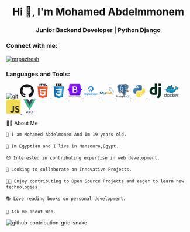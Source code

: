 <h1 align="center">Hi 👋, I'm Mohamed Abdelmmonem </h1>
<h3 align="center"> Junior Backend Developer | Python Django </h3>


<h3 align="left">Connect with me:</h3>
<p align="left">
<!-- <a href="https://twitter.com/mrpazresh" target="blank"><img align="center" src="https://raw.githubusercontent.com/rahuldkjain/github-profile-readme-generator/master/src/images/icons/Social/twitter.svg" alt="mrpaziresh" height="30" width="40" /></a> -->
<a href="https://www.linkedin.com/in/mohamed-abdelmonem-716ba026b/"
 target="blank"><img align="center" src="https://raw.githubusercontent.com/rahuldkjain/github-profile-readme-generator/master/src/images/icons/Social/linked-in-alt.svg" alt="mrpaziresh" height="30" width="40" /></a>
<!-- <a href="https://www.youtube.com/channel/UCWmaTWbA6NoiOQN-s_pCYg" target="blank"><img align="center" src="<a href="https://www.flaticon.com/free-icons/gmail" title="gmail icons">Gmail icons created by Freepik - Flaticon</a>" alt="nrpaziresh" height="30" width="40" /></a> -->
</p>



<h3 align="left">Languages and Tools:</h3>


<p align="left">
  <a href="https://git-scm.com/" target="_blank" rel="noopener noreferrer">
    <img src="https://www.vectorlogo.zone/logos/git-scm/git-scm-icon.svg" alt="git" width="40" height="40"/>
  </a>
  <a href="https://www.github.com/" target="_blank" rel="noopener noreferrer">
    <img src="https://github.com/devicons/devicon/blob/master/icons/github/github-original.svg" alt="figma" width="40" height="40"/>
  </a>
  <a href="https://www.w3.org/html/" target="_blank" rel="noopener noreferrer">
    <img src="https://raw.githubusercontent.com/devicons/devicon/master/icons/html5/html5-original-wordmark.svg" alt="html5" width="40" height="40"/>
  </a>
  <a href="https://www.w3schools.com/css/" target="_blank" rel="noopener noreferrer">
    <img src="https://raw.githubusercontent.com/devicons/devicon/master/icons/css3/css3-original-wordmark.svg" alt="css3" width="40" height="40"/>
  </a>
  <a href="https://getbootstrap.com/" target="_blank" rel="noopener noreferrer">
    <img src="https://github.com/devicons/devicon/blob/master/icons/bootstrap/bootstrap-original-wordmark.svg" alt="bootstrap" width="40" height="40"/>
  </a>
  <a href="https://www.digitalocean.com/" target="_blank" rel="noopener noreferrer">
    <img src="https://github.com/devicons/devicon/blob/master/icons/digitalocean/digitalocean-original-wordmark.svg" alt="digitalocean" width="40" height="40"/>
  </a>
  <a href="https://www.mysql.com/" target="_blank" rel="noopener noreferrer">
    <img src="https://raw.githubusercontent.com/devicons/devicon/master/icons/mysql/mysql-original-wordmark.svg" alt="mysql" width="40" height="40"/>
  </a>
  <a href="https://www.postgresql.org/" target="_blank" rel="noopener noreferrer">
    <img src="https://github.com/devicons/devicon/blob/master/icons/postgresql/postgresql-original-wordmark.svg" alt="postgresql" width="40" height="40"/>
  </a>
  <a href="https://www.python.org" target="_blank" rel="noopener noreferrer">
    <img src="https://raw.githubusercontent.com/devicons/devicon/master/icons/python/python-original.svg" alt="python" width="40" height="40"/>
  </a>
  <a href="https://www.djangoproject.com/" target="_blank" rel="noopener noreferrer">
    <img src="https://github.com/devicons/devicon/blob/master/icons/django/django-plain.svg" alt="django" width="40" height="40"/>
  </a>
  <a href="https://www.docker.com/" target="_blank" rel="noopener noreferrer">
    <img src="https://github.com/devicons/devicon/blob/master/icons/docker/docker-original-wordmark.svg" alt="docker" width="40" height="40"/>
 </a>
 <a href="https://developer.mozilla.org/en-US/docs/Web/JavaScript" target="_blank" rel="noreferrer"> <img src="https://raw.githubusercontent.com/devicons/devicon/master/icons/javascript/javascript-original.svg" alt="javascript" width="40" height="40"/> </a> <a href="https://vuejs.org/" target="_blank" rel="noreferrer"> <img src="https://raw.githubusercontent.com/devicons/devicon/master/icons/vuejs/vuejs-original-wordmark.svg" alt="vuejs" width="40" height="40"/> </a> </p>


🕵️‍♂️ About Me

    🙂 I am Mohamed Abdelmonem And Im 19 years old.

    📍 Im Egyptian and I live in Mansoura,Egypt.
   
    😎 Interested in contributing expertise in web development.

    👯 Looking to collaborate on Innovative Projects.

    👨‍💻 Enjoy contributing to Open Source Projects and eager to learn new technologies.

    📚 Love reading books on personal development.

    💬 Ask me about Web.



 
 ![github-contribution-grid-snake](https://user-images.githubusercontent.com/90142173/154796318-e529fdc7-2132-4ce7-8417-06b71cf02506.svg)
 
 
